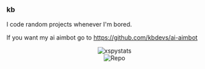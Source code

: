 ### kb

I code random projects whenever I'm bored.

If you want my ai aimbot go to https://github.com/kbdevs/ai-aimbot

<div align="center">
  
![xspystats](https://github-readme-stats.vercel.app/api?username=kbdevs&show_icons=true&theme=midnight-purple#gh-dark-mode-only) <br>
![Repo](https://github-readme-stats.vercel.app/api/pin?username=kbdevs\&repo=ai-aimbot\&title_color=fff\&icon_color=f9f9f9\&text_color=9f9f9f\&bg_color=151515)
</div>


